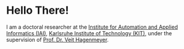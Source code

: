 Hello There!
======
I am a doctoral researcher at the [Institute for Automation and Applied Informatics (IAI)](https://www.iai.kit.edu/english/index.php), [Karlsruhe Institute of Technology (KIT)](https://www.kit.edu/english/index.php), under the supervision of [Prof. Dr. Veit Hagenmeyer](https://www.iai.kit.edu/english/921_1213.php).


